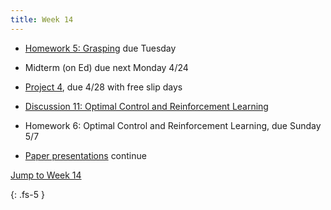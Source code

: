 ```yaml
---
title: Week 14
---
```


- [Homework 5: Grasping](https://ucb-ee106.github.io/106b-sp23site/assets/hw/Homework_5__Grasping.pdf) due Tuesday

- Midterm (on Ed) due next Monday 4/24

- [Project 4](https://ucb-ee106.github.io/106b-sp23site/assets/proj/Spring_2023_EECS106B_Project_4.pdf), due 4/28 with free slip days

- [Discussion 11: Optimal Control and Reinforcement Learning](https://ucb-ee106.github.io/106b-sp23site/assets/disc/Discussion_11_OCRL.pdf)

- Homework 6: Optimal Control and Reinforcement Learning, due Sunday 5/7

- [Paper presentations](https://docs.google.com/spreadsheets/d/1R_x_skHDTk3o6-p1RcqvzdAZNXh3GBEzwrG-fD-mpQ0/edit#gid=490407880) continue

<a href="#Week14">Jump to Week 14 </a>

{: .fs-5 }
